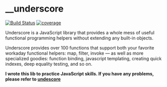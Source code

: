# __underscore 
[![Build Status](https://travis-ci.org/puorc/__underscore.svg?branch=master)](https://travis-ci.org/puorc/__underscore)
[![coverage](https://codecov.io/gh/puorc/__underscore)](https://camo.githubusercontent.com/1de7ede76a3d36e928ed4b5d9d12598849620210/68747470733a2f2f696d672e736869656c64732e696f2f636f6465636f762f632f6769746875622f7675656a732f7675652f6465762e737667)

Underscore is a JavaScript library that provides a whole mess of useful functional programming helpers without extending any built-in objects. 

Underscore provides over 100 functions that support both your favorite workaday functional helpers: map, filter, invoke — as well as more specialized goodies: function binding, javascript templating, creating quick indexes, deep equality testing, and so on.

**I wrote this lib to practice JavaScript skills. If you have any problems, please refer to [undescore](http://underscorejs.org/)**
